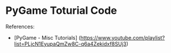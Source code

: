 # PyGame Toturial Code

References:

- [PyGame - Misc Tutorials] (https://www.youtube.com/playlist?list=PLjcN1EyupaQmZw8C-q6a4Zekidxf8SUj3)
